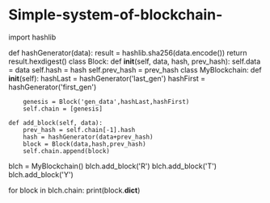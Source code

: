 ﻿# Simple-system-of-blockchain-
import hashlib

def hashGenerator(data):
    result = hashlib.sha256(data.encode())
    return result.hexdigest()
class Block:
    def __init__(self, data, hash, prev_hash):
        self.data = data
        self.hash = hash
        self.prev_hash = prev_hash
class MyBlockchain:
    def __init__(self):
        hashLast = hashGenerator('last_gen')
        hashFirst = hashGenerator('first_gen')

        genesis = Block('gen_data',hashLast,hashFirst)
        self.chain = [genesis]
    
    def add_block(self, data):
        prev_hash = self.chain[-1].hash
        hash = hashGenerator(data+prev_hash)
        block = Block(data,hash,prev_hash)
        self.chain.append(block)

blch = MyBlockchain()
blch.add_block('R')
blch.add_block('T')
blch.add_block('Y')

for block in blch.chain:
    print(block.__dict__)
